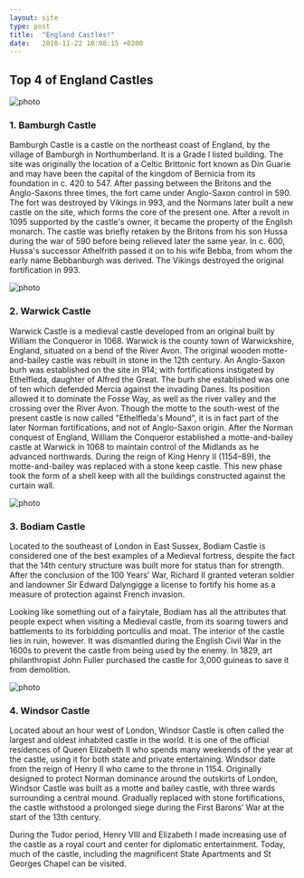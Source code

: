 ```yaml
---
layout: site
type: post
title:  "England Castles!"
date:   2018-11-22 10:08:15 +0200
---
```


<section class="post-england">
    <div class="england-castles">
        <h2>Top 4 of England Castles</h2>
        <article class="bamburgh">
            <img src="{{ site.baseurl }}../assets/England Castles/bamburgh_castle.jpg" alt="photo">
            <h3>1. Bamburgh Castle</h3>
            <p>Bamburgh Castle is a castle on the northeast coast of England, by the village of Bamburgh in Northumberland. It is a Grade I listed building. The site was originally the location of a Celtic Brittonic fort known as Din Guarie and may have been the capital of the kingdom of Bernicia from its foundation in c. 420 to 547. After passing between the Britons and the Anglo-Saxons three times, the fort came under Anglo-Saxon control in 590. The fort was destroyed by Vikings in 993, and the Normans later built a new castle on the site, which forms the core of the present one. After a revolt in 1095 supported by the castle's owner, it became the property of the English monarch. The castle was briefly retaken by the Britons from his son Hussa during the war of 590 before being relieved later the same year. In c. 600, Hussa's successor Athelfrith passed it on to his wife Bebba, from whom the early name Bebbanburgh was derived. The Vikings destroyed the original fortification in 993.</p>
        </article>
        <article class="warwick">
            <img src="{{ site.baseurl }}../assets/England Castles/Warwick-Castle.jpg" alt="photo">
            <h3>2. Warwick Castle</h3>
            <p>Warwick Castle is a medieval castle developed from an original built by William the Conqueror in 1068. Warwick is the county town of Warwickshire, England, situated on a bend of the River Avon. The original wooden motte-and-bailey castle was rebuilt in stone in the 12th century. An Anglo-Saxon burh was established on the site in 914; with fortifications instigated by Ethelfleda, daughter of Alfred the Great. The burh she established was one of ten which defended Mercia against the invading Danes.
                Its position allowed it to dominate the Fosse Way, as well as the river valley and the crossing over the River Avon. Though the motte to the south-west of the present castle is now called "Ethelfleda's Mound", it is in fact part of the later Norman fortifications, and not of Anglo-Saxon origin. After the Norman conquest of England, William the Conqueror established a motte-and-bailey castle at Warwick in 1068 to maintain control of the Midlands as he advanced northwards. During the reign of King Henry II (1154–89), the motte-and-bailey was replaced with a stone keep castle. This new phase took the form of a shell keep with all the buildings constructed against the curtain wall.</p>
        </article>
        <article class="bodiam">
            <img src="{{ site.baseurl }}../assets/England Castles/bodiam.jpg" alt="photo">
            <h3>3. Bodiam Castle</h3>
            <p>Located to the southeast of London in East Sussex, Bodiam Castle is considered one of the best examples of a Medieval fortress, despite the fact that the 14th century structure was built more for status than for strength. After the conclusion of the 100 Years’ War, Richard II granted veteran soldier and landowner Sir Edward Dalyngigge a license to fortify his home as a measure of protection against French invasion.</p>
            <p>Looking like something out of a fairytale, Bodiam has all the attributes that people expect when visiting a Medieval castle, from its soaring towers and battlements to its forbidding portcullis and moat. The interior of the castle lies in ruin, however. It was dismantled during the English Civil War in the 1600s to prevent the castle from being used by the enemy. In 1829, art philanthropist John Fuller purchased the castle for 3,000 guineas to save it from demolition.</p>
        </article>
        <article class="windsor">
            <img src="{{ site.baseurl }}../assets/England Castles/windsor.jpg" alt="photo">
            <h3>4. Windsor Castle</h3>
            <p>Located about an hour west of London, Windsor Castle is often called the largest and oldest inhabited castle in the world. It is one of the official residences of Queen Elizabeth II who spends many weekends of the year at the castle, using it for both state and private entertaining. Windsor date from the reign of Henry II who came to the throne in 1154. Originally designed to protect Norman dominance around the outskirts of London, Windsor Castle was built as a motte and bailey castle, with three wards surrounding a central mound. Gradually replaced with stone fortifications, the castle withstood a prolonged siege during the First Barons’ War at the start of the 13th century.</p>
            <p>During the Tudor period, Henry VIII and Elizabeth I made increasing use of the castle as a royal court and center for diplomatic entertainment. Today, much of the castle, including the magnificent State Apartments and St Georges Chapel can be visited.</p>
        </article>
    </div>
</section>

